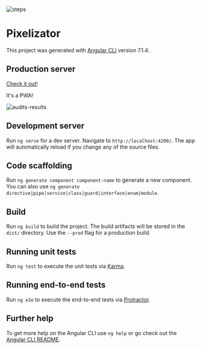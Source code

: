 ![steps](https://s2.gifyu.com/images/Webp.net-gifmakerd086505861ddfbfe.gif)

# Pixelizator

This project was generated with [Angular CLI](https://github.com/angular/angular-cli) version 7.1.4.

## Production server

[Check it out!](https://the-pixelizator.firebaseapp.com/)

It's a PWA!

![audits-results](https://i.imgur.com/S4pQWOS.png)

## Development server

Run `ng serve` for a dev server. Navigate to `http://localhost:4200/`. The app will automatically reload if you change any of the source files.

## Code scaffolding

Run `ng generate component component-name` to generate a new component. You can also use `ng generate directive|pipe|service|class|guard|interface|enum|module`.

## Build

Run `ng build` to build the project. The build artifacts will be stored in the `dist/` directory. Use the `--prod` flag for a production build.

## Running unit tests

Run `ng test` to execute the unit tests via [Karma](https://karma-runner.github.io).

## Running end-to-end tests

Run `ng e2e` to execute the end-to-end tests via [Protractor](http://www.protractortest.org/).

## Further help

To get more help on the Angular CLI use `ng help` or go check out the [Angular CLI README](https://github.com/angular/angular-cli/blob/master/README.md).
